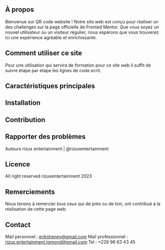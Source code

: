 <!-- Bienvenue sur README - [QR code website |Fronted Mentor Test 1 (Newbie)] -->

## À propos

Bienvenue sur QR code website ! Notre site web est conçu pour réaliser un des challenges sur la page officielle de Fronted Mentor. Que vous soyez un nouvel utilisateur ou un visiteur régulier, nous espérons que vous trouverez ici une expérience agréable et enrichissante.

## Comment utiliser ce site
Pour une utilisation qui servira de formation pour ce site web il suffit de suivre étape par etape les lignes de code ecrit.

## Caractéristiques principales
<!-- empty -->

## Installation
<!-- empty -->

## Contribution
<!-- empty -->

## Rapporter des problèmes
<!-- empty -->

Auteurs
rizux entertainment | @rizuxentertainment

## Licence
All right reserved rizuxentertainment 2023

## Remerciements
Nous tenons à remercier tous ceux qui de près ou de loin, ont contribué à la réalisation de cette page web.

## Contact
Mail personnel : eriksheney@gmail.com
Mail professionnel : rizux.entertainment.tgmond@gmail.com
Tel : +228 96 63 43 45

